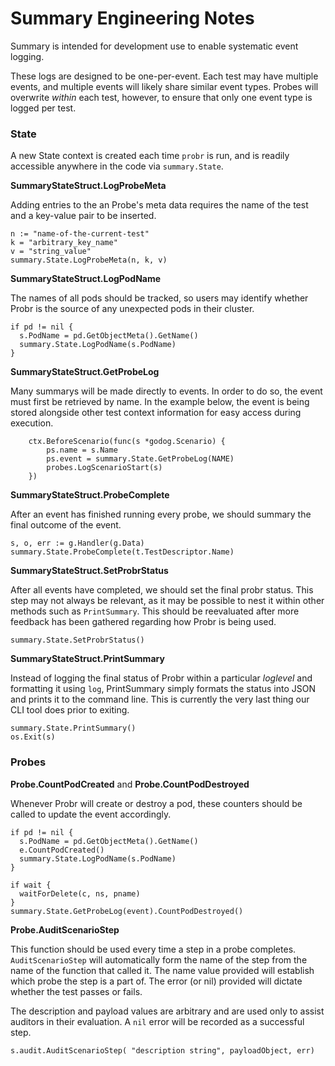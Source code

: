 # Summary Engineering Notes

Summary is intended for development use to enable systematic event logging.

These logs are designed to be one-per-event. Each test may have multiple events, and multiple events will likely share similar event types. Probes will overwrite _within_ each test, however, to ensure that only one event type is logged per test.

### State

A new State context is created each time `probr` is run, and is readily accessible anywhere in the code via `summary.State`.


**SummaryStateStruct.LogProbeMeta**

Adding entries to the an Probe's meta data requires the name of the test and a key-value pair to be inserted. 

```
n := "name-of-the-current-test"
k = "arbitrary_key_name"
v = "string_value"
summary.State.LogProbeMeta(n, k, v)
```

**SummaryStateStruct.LogPodName**

The names of all pods should be tracked, so users may identify whether Probr is the source of any unexpected pods in their cluster.

```
if pd != nil {
  s.PodName = pd.GetObjectMeta().GetName()
  summary.State.LogPodName(s.PodName)
}
```

**SummaryStateStruct.GetProbeLog**

Many summarys will be made directly to events. In order to do so, the event must first be retrieved by name. In the example below, the event is being stored alongside other test context information for easy access during execution.

```
	ctx.BeforeScenario(func(s *godog.Scenario) {
		ps.name = s.Name
		ps.event = summary.State.GetProbeLog(NAME)
		probes.LogScenarioStart(s)
	})
```

**SummaryStateStruct.ProbeComplete**

After an event has finished running every probe, we should summary the final outcome of the event.

```
s, o, err := g.Handler(g.Data)
summary.State.ProbeComplete(t.TestDescriptor.Name)
```

**SummaryStateStruct.SetProbrStatus**

After all events have completed, we should set the final probr status. This step may not always be relevant, as it may be possible to nest it within other methods such as `PrintSummary`. This should be reevaluated after more feedback has been gathered regarding how Probr is being used.

```
summary.State.SetProbrStatus()
```

**SummaryStateStruct.PrintSummary**

Instead of logging the final status of Probr within a particular _loglevel_ and formatting it using `log`, PrintSummary simply formats the status into JSON and prints it to the command line. This is currently the very last thing our CLI tool does prior to exiting.

```
summary.State.PrintSummary()
os.Exit(s)
```

### Probes

**Probe.CountPodCreated** and **Probe.CountPodDestroyed**

Whenever Probr will create or destroy a pod, these counters should be called to update the event accordingly.

```
if pd != nil {
  s.PodName = pd.GetObjectMeta().GetName()
  e.CountPodCreated()
  summary.State.LogPodName(s.PodName)
}
```

```
if wait {
  waitForDelete(c, ns, pname)
}
summary.State.GetProbeLog(event).CountPodDestroyed()
```

**Probe.AuditScenarioStep**

This function should be used every time a step in a probe completes. `AuditScenarioStep` will automatically form the name of the step from the name of the function that called it. The name value provided will establish which probe the step is a part of. The error (or nil) provided will dictate whether the test passes or fails.

The description and payload values are arbitrary and are used only to assist auditors in their evaluation. A `nil` error will be recorded as a successful step.

```
s.audit.AuditScenarioStep( "description string", payloadObject, err) 
```
